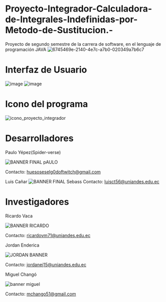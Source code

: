 # Proyecto-Integrador-Calculadora-de-Integrales-Indefinidas-por-Metodo-de-Sustitucion.-
Proyecto de segundo semestre de la carrera de software, en el lenguaje de programación JAVA 
![6745469e-2140-4e7c-a7b0-020349a7b6c7](https://user-images.githubusercontent.com/110338321/186042563-cf39a616-3e17-4ec6-b727-ac71c1bfd19b.jpg)
# Interfaz de Usuario
![image](https://user-images.githubusercontent.com/110338321/182045737-397e992a-a141-4f6e-9504-bdc63f3bc17b.png)
![image](https://user-images.githubusercontent.com/110338321/182045759-fb53f7ec-dc7d-4717-95a9-623466df0c80.png)
# Icono del programa 
![icono_proyecto_integrador](https://user-images.githubusercontent.com/110338321/182045656-4a038d3a-603c-45c0-9afa-35437efadb52.png)
# Desarrolladores
Paulo Yépez(Spider-verse)

![BANNER FINAL pAULO](https://user-images.githubusercontent.com/110338321/182045497-ee52a961-0c2f-41d1-aea9-7b31ad4b7e7b.png)

Contacto: huesoseselg0doftwitch@gmail.com

Luis Cañar
![BANNER FINAL Sebass](https://user-images.githubusercontent.com/110338321/182045462-d7e7ddb7-c96b-48cc-a7f3-dc969bc0ed8c.png)
Contacto: luisct56@uniandes.edu.ec

# Investigadores 
Ricardo Vaca

![BANNER RICARDO](https://user-images.githubusercontent.com/110338321/182045519-267cbc87-0c65-4c90-b18b-f0ac067b4321.png)

Contacto: ricardovm71@uniandes.edu.ec

Jordan Enderica 

![JORDAN BANNER](https://user-images.githubusercontent.com/110338321/182062381-849711e3-490b-41fa-bd6e-a68953e29dbd.png)

Contacto: jordanej15@uniandes.edu.ec

Miguel Changó 

![banner miguel](https://user-images.githubusercontent.com/110338321/182517143-14649df6-8f0d-4c01-9848-96fc8110b9ec.png)

Contacto: mchango51@gmail.com
